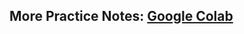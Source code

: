 ## More Practice Notes: [Google Colab](https://colab.research.google.com/drive/1-MR90FSC3gvIkZZY8bCLE52-nmgvoy7S?usp=sharing)
